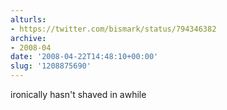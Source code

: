 ```yaml
---
alturls:
- https://twitter.com/bismark/status/794346382
archive:
- 2008-04
date: '2008-04-22T14:48:10+00:00'
slug: '1208875690'
---
```


ironically hasn't shaved in awhile


